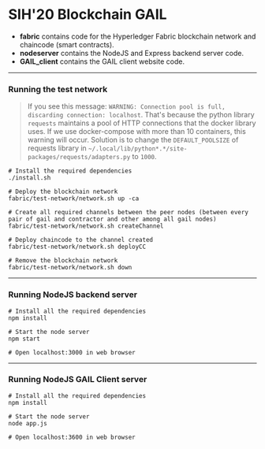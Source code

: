 # SIH'20 Blockchain GAIL

* **fabric** contains code for the Hyperledger Fabric blockchain network and chaincode (smart contracts).
* **nodeserver** contains the NodeJS and Express backend server code.
* **GAIL_client** contains the GAIL client website code.

---

### Running the test network

> If you see this message: `WARNING: Connection pool is full, discarding connection: localhost`. That's because the python library `requests` maintains a pool of HTTP connections that the docker library uses. If we use docker-compose with more than 10 containers, this warning will occur. Solution is to change the `DEFAULT_POOLSIZE` of requests library in `~/.local/lib/python*.*/site-packages/requests/adapters.py` to `1000`.

```shell
# Install the required dependencies
./install.sh

# Deploy the blockchain network
fabric/test-network/network.sh up -ca

# Create all required channels between the peer nodes (between every pair of gail and contractor and other among all gail nodes)
fabric/test-network/network.sh createChannel

# Deploy chaincode to the channel created
fabric/test-network/network.sh deployCC

# Remove the blockchain network
fabric/test-network/network.sh down
```

---

### Running NodeJS backend server

```shell
# Install all the required dependencies
npm install

# Start the node server
npm start

# Open localhost:3000 in web browser
```

---

### Running NodeJS GAIL Client server

```shell
# Install all the required dependencies
npm install

# Start the node server
node app.js

# Open localhost:3600 in web browser
```
